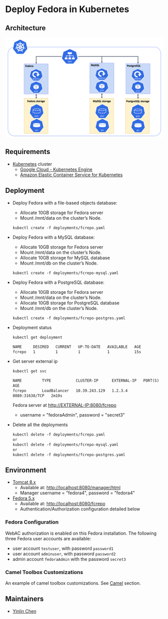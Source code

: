 # Deploy Fedora in Kubernetes

## Architecture

![Architecture](imgs/architecture.png "Architecture")

## Requirements

* [Kubernetes](https://kubernetes.io/) cluster
	* [Google Cloud - Kubernetes Engine](https://cloud.google.com/kubernetes-engine/)
	* [Amazon Elastic Container Service for Kubernetes](https://aws.amazon.com/eks/)

## Deployment
* Deploy Fedora with a file-based objects database:
	* Allocate 10GB storage for Fedora server
	* Mount /mnt/data on the cluster’s Node.
	```
	kubectl create -f deployments/fcrepo.yaml
	```

* Deploy Fedora with a MySQL database:
	* Allocate 10GB storage for Fedora server
	* Mount /mnt/data on the cluster’s Node.
	* Allocate 10GB storage for MySQL database
	* Mount /mnt/db on the cluster’s Node.
	```
	kubectl create -f deployments/fcrepo-mysql.yaml
	```

* Deploy Fedora with a PostgreSQL database:
	* Allocate 10GB storage for Fedora server
	* Mount /mnt/data on the cluster’s Node.
	* Allocate 10GB storage for PostgreSQL database
	* Mount /mnt/db on the cluster’s Node.
	```
	kubectl create -f deployments/fcrepo-postgres.yaml
	```

* Deployment status
	```
	kubectl get deployment
	```

	```
	NAME     DESIRED   CURRENT   UP-TO-DATE   AVAILABLE   AGE
	fcrepo   1         1         1            1           15s
	```

* Get server external ip
	```
	kubectl get svc
	```

	```
	NAME         TYPE           CLUSTER-IP      EXTERNAL-IP   PORT(S)          AGE
	fcrepo       LoadBalancer   10.39.243.129   1.2.3.4   8080:31638/TCP   2m10s
	```

	Fedora server at [http://EXTERNAL-IP:8080/fcrepo](http://EXTERNAL-IP:8080/fcrepo)
	* username = "fedoraAdmin", password = "secret3"

* Delete all the deployments
	```
	kubectl delete -f deployments/fcrepo.yaml
	or
	kubectl delete -f deployments/fcrepo-mysql.yaml
	or
	kubectl delete -f deployments/fcrepo-postgres.yaml
	```

## Environment
* [Tomcat 8.x](http://tomcat.apache.org)
    * Available at:  [http://localhost:8080/manager/html](http://localhost:8080/manager/html)
    * Manager username = "fedora4", password = "fedora4"
* [Fedora 5.x](http://fedorarepository.org)
	* Available at: [http://localhost:8080/fcrepo](http://localhost:8080/fcrepo)
	* Authentication/Authorization configuration detailed below

### Fedora Configuration
WebAC authorization is enabled on this Fedora installation.
The following three Fedora user accounts are available:
 * user account `testuser`, with password `password1`
 * user account `adminuser`, with password `password2`
 * admin account `fedoraAdmin` with the password `secret3`

### Camel Toolbox Customizations
An example of camel toolbox customizations. See [Camel](deployments/camel/readme.md) section.

## Maintainers
* [Yinlin Chen](https://github.com/yinlinchen)
